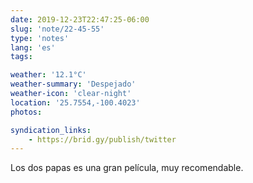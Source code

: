 ```yaml
---
date: 2019-12-23T22:47:25-06:00
slug: 'note/22-45-55'
type: 'notes'
lang: 'es'
tags:

weather: '12.1°C'
weather-summary: 'Despejado'
weather-icon: 'clear-night'
location: '25.7554,-100.4023'
photos:

syndication_links:
    - https://brid.gy/publish/twitter
---
```

Los dos papas es una gran película, muy recomendable. 